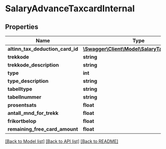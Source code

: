 # SalaryAdvanceTaxcardInternal

## Properties
Name | Type | Description | Notes
------------ | ------------- | ------------- | -------------
**altinn_tax_deduction_card_id** | [**\Swagger\Client\Model\SalaryTaxcardInternal**](SalaryTaxcardInternal.md) |  | 
**trekkode** | **string** |  | [optional] 
**trekkode_description** | **string** |  | [optional] 
**type** | **int** |  | [optional] 
**type_description** | **string** |  | [optional] 
**tabelltype** | **string** |  | [optional] 
**tabellnummer** | **string** |  | [optional] 
**prosentsats** | **float** |  | [optional] 
**antall_mnd_for_trekk** | **float** |  | [optional] 
**frikortbelop** | **float** |  | [optional] 
**remaining_free_card_amount** | **float** |  | [optional] 

[[Back to Model list]](../README.md#documentation-for-models) [[Back to API list]](../README.md#documentation-for-api-endpoints) [[Back to README]](../README.md)


